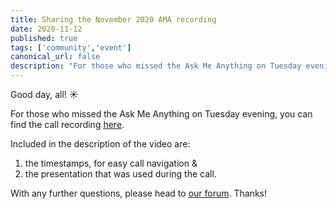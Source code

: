 ```yaml
---
title: Sharing the November 2020 AMA recording
date: 2020-11-12
published: true
tags: ['community','event']
canonical_url: false
description: "For those who missed the Ask Me Anything on Tuesday evening, you can find the call recording within!"
---
```


Good day, all! ☀️

For those who missed the Ask Me Anything on Tuesday evening, you can find the call recording [here](https://www.youtube.com/watch?v=5rxVgwnnFpQ).

Included in the description of the video are:

1. the timestamps, for easy call navigation &
2. the presentation that was used during the call.

With any further questions, please head to [our forum](https://forums.threefold.io/). Thanks!
